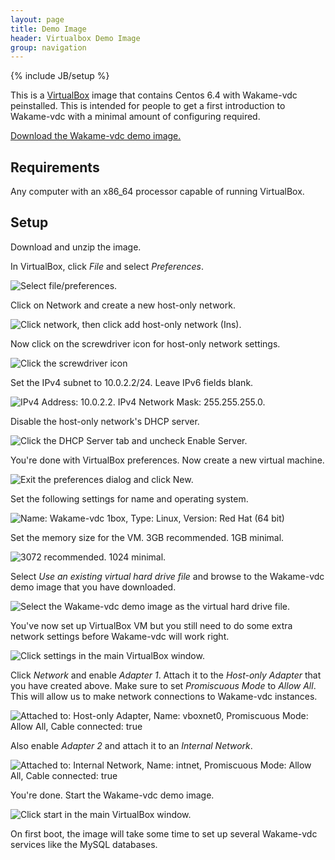 ```yaml
---
layout: page
title: Demo Image
header: Virtualbox Demo Image
group: navigation
---
```

{% include JB/setup %}

This is a [VirtualBox](https://www.virtualbox.org/) image that contains Centos 6.4 with Wakame-vdc peinstalled. This is intended for people to get a first introduction to Wakame-vdc with a minimal amount of configuring required.

[Download the Wakame-vdc demo image.](http://dlc.wakame.axsh.jp/demo/1box/vmdk/1box-lxc.netfilter.x86_64.vmdk.20130709.zip)

## Requirements

Any computer with an x86_64 processor capable of running VirtualBox.

## Setup

Download and unzip the image.

In VirtualBox, click *File* and select *Preferences*.

![Select file/preferences.](vbox_screenshots/01_File_Preferences.png)

Click on Network and create a new host-only network.

![Click *network*, then click *add host-only network (Ins)*.](vbox_screenshots/02_Settings_new.png)

Now click on the screwdriver icon for host-only network settings.

![Click the screwdriver icon](vbox_screenshots/03_settings_screwdriver.png)

Set the IPv4 subnet to 10.0.2.2/24. Leave IPv6 fields blank.

![IPv4 Address: 10.0.2.2. IPv4 Network Mask: 255.255.255.0.](vbox_screenshots/04_host_onlysettings.png)

Disable the host-only network's DHCP server.

![Click the DHCP Server tab and uncheck *Enable Server*.](vbox_screenshots/05_dhcp_settings.png)

You're done with VirtualBox preferences. Now create a new virtual machine.

![Exit the preferences dialog and click *New*.](vbox_screenshots/06_new.png)

Set the following settings for name and operating system.

![Name: Wakame-vdc 1box, Type: Linux, Version: Red Hat (64 bit)](vbox_screenshots/07_name_os.png)

Set the memory size for the VM. 3GB recommended. 1GB minimal.

![3072 recommended. 1024 minimal.](vbox_screenshots/08_memory.png)

Select *Use an existing virtual hard drive file* and browse to the Wakame-vdc demo image that you have downloaded.

![Select the Wakame-vdc demo image as the virtual hard drive file.](vbox_screenshots/09_hd.png)

You've now set up VirtualBox VM but you still need to do some extra network settings before Wakame-vdc will work right.

![Click *settings* in the main VirtualBox window.](vbox_screenshots/10_settings.png)

Click *Network* and enable *Adapter 1*. Attach it to the *Host-only Adapter* that you have created above. Make sure to set *Promiscuous Mode* to *Allow All*. This will allow us to make network connections to Wakame-vdc instances.

![Attached to: *Host-only Adapter*, Name: *vboxnet0*, Promiscuous Mode: *Allow All*, Cable connected: *true*](vbox_screenshots/11_host_only.png)

Also enable *Adapter 2* and attach it to an *Internal Network*.

![Attached to: *Internal Network*, Name: *intnet*, Promiscuous Mode: *Allow All*, Cable connected: *true*](vbox_screenshots/12_internal.png)

You're done. Start the Wakame-vdc demo image.

![Click *start* in the main VirtualBox window.](vbox_screenshots/13_start.png)

On first boot, the image will take some time to set up several Wakame-vdc services like the MySQL databases.
